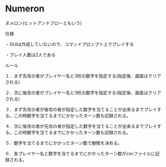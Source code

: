 # Numeron
ヌメロン(ヒットアンドブローともいう)

仕様

・GUIは作成していないので、コマンドプロンプト上でプレイする

・プレイ人数は2人である



ルール


１．まず先攻の者がプレイヤー名と3桁の数字を指定する(指定後、画面はクリアされる)

２．次に後攻の者がプレイヤー名と3桁の数字を指定する(指定後、画面はクリアされる)

３．まず先攻の者が後攻の者が指定した数字を当てることが出来るまでプレイする。この時数字を当てるまでにかかったターン数も記録される。

４．次に後攻の者が先攻の者が指定した数字を当てることが出来るまでプレイする。この時数字を当てるまでにかかったターン数も記録される。

５．数字を当てるまでにかかったターン数で勝敗を決める。

６．各プレイヤー名と数字を当てるまでにかかったターン数がcsvファイルに記録される。
